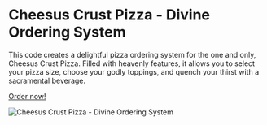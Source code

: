 <h1>Cheesus Crust Pizza - Divine Ordering System</h1>
<p>This code creates a delightful pizza ordering system for the one and only, Cheesus Crust Pizza. Filled with heavenly features, it allows you to select your pizza size, choose your godly toppings, and quench your thirst with a sacramental beverage.</p>
<a href="menu.py">Order now!</a>

  
![Cheesus Crust Pizza - Divine Ordering System](https://github.com/LaggingBehind/python-challenge-1/assets/167017221/6b8b560c-64f9-4415-afb5-519e75e84b8a)
